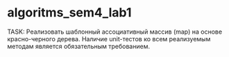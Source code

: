 # algoritms_sem4_lab1
TASK: Реализовать шаблонный ассоциативный массив (map) на основе красно-черного дерева. Наличие unit-тестов ко всем реализуемым методам является обязательным требованием.
